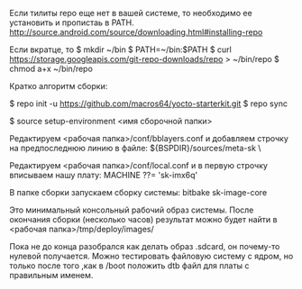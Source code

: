 Если тилиты repo еще нет в вашей системе, то необходимо ее установить и пропистаь в PATH.
http://source.android.com/source/downloading.html#installing-repo

Если вкратце, то 
$ mkdir ~/bin
$ PATH=~/bin:$PATH
$ curl https://storage.googleapis.com/git-repo-downloads/repo > ~/bin/repo
$ chmod a+x ~/bin/repo

Кратко алгоритм сборки:

$ repo init -u https://github.com/macros64/yocto-starterkit.git
$ repo sync

$ source setup-environment <имя сборочной папки>

Редактируем <рабочая папка>/conf/bblayers.conf и добавляем строчку на предпоследнюю линию в файле:
${BSPDIR}/sources/meta-sk \

Редактируем <рабочая папка>/conf/local.conf
и в первую строчку вписываем нашу плату: MACHINE ??= 'sk-imx6q'

В папке сборки запускаем сборку системы: 
bitbake sk-image-core

Это минимальный консольный рабочий образ системы.
После окончания сборки (несколько часов) результат можно будет найти в <рабочая папка>/tmp/deploy/images/

Пока не до конца разобрался как делать образ .sdcard, он почему-то нулевой получается. Можно тестировать файловую систему с ядром, но только после того ,как в /boot положить dtb файл для платы с правильным именем.
